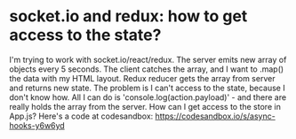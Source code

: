 
# socket.io and redux: how to get access to the state?

I'm trying to work with socket.io/react/redux. The server emits new array of objects every 5 seconds. The client catches the array, and I want to .map() the data with my HTML layout.
Redux reducer gets the array from server and returns new state. The problem is I can't access to the state, because I don't know how. All I can do is 'console.log(action.payload)' - and there are really holds the array from the server.
How can I get access to the store in App.js?
Here's a code at codesandbox: https://codesandbox.io/s/async-hooks-y6w6yd

        